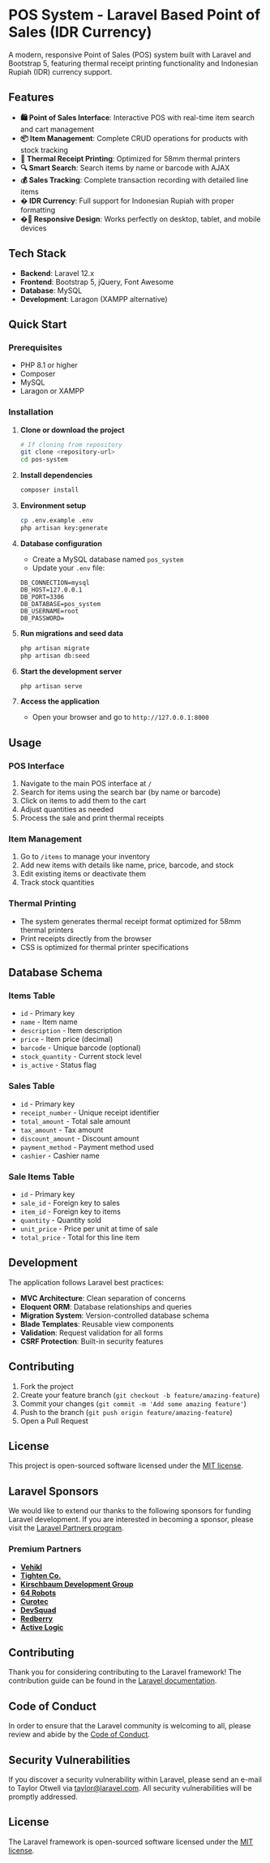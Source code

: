 # POS System - Laravel Based Point of Sales (IDR Currency)

A modern, responsive Point of Sales (POS) system built with Laravel and Bootstrap 5, featuring thermal receipt printing functionality and Indonesian Rupiah (IDR) currency support.

## Features

- **🛍️ Point of Sales Interface**: Interactive POS with real-time item search and cart management
- **📦 Item Management**: Complete CRUD operations for products with stock tracking
- **🧾 Thermal Receipt Printing**: Optimized for 58mm thermal printers
- **🔍 Smart Search**: Search items by name or barcode with AJAX
- **💰 Sales Tracking**: Complete transaction recording with detailed line items
- **� IDR Currency**: Full support for Indonesian Rupiah with proper formatting
- **�📱 Responsive Design**: Works perfectly on desktop, tablet, and mobile devices

## Tech Stack

- **Backend**: Laravel 12.x
- **Frontend**: Bootstrap 5, jQuery, Font Awesome
- **Database**: MySQL
- **Development**: Laragon (XAMPP alternative)

## Quick Start

### Prerequisites
- PHP 8.1 or higher
- Composer
- MySQL
- Laragon or XAMPP

### Installation

1. **Clone or download the project**
   ```bash
   # If cloning from repository
   git clone <repository-url>
   cd pos-system
   ```

2. **Install dependencies**
   ```bash
   composer install
   ```

3. **Environment setup**
   ```bash
   cp .env.example .env
   php artisan key:generate
   ```

4. **Database configuration**
   - Create a MySQL database named `pos_system`
   - Update your `.env` file:
   ```env
   DB_CONNECTION=mysql
   DB_HOST=127.0.0.1
   DB_PORT=3306
   DB_DATABASE=pos_system
   DB_USERNAME=root
   DB_PASSWORD=
   ```

5. **Run migrations and seed data**
   ```bash
   php artisan migrate
   php artisan db:seed
   ```

6. **Start the development server**
   ```bash
   php artisan serve
   ```

7. **Access the application**
   - Open your browser and go to `http://127.0.0.1:8000`

## Usage

### POS Interface
1. Navigate to the main POS interface at `/`
2. Search for items using the search bar (by name or barcode)
3. Click on items to add them to the cart
4. Adjust quantities as needed
5. Process the sale and print thermal receipts

### Item Management
1. Go to `/items` to manage your inventory
2. Add new items with details like name, price, barcode, and stock
3. Edit existing items or deactivate them
4. Track stock quantities

### Thermal Printing
- The system generates thermal receipt format optimized for 58mm thermal printers
- Print receipts directly from the browser
- CSS is optimized for thermal printer specifications

## Database Schema

### Items Table
- `id` - Primary key
- `name` - Item name
- `description` - Item description
- `price` - Item price (decimal)
- `barcode` - Unique barcode (optional)
- `stock_quantity` - Current stock level
- `is_active` - Status flag

### Sales Table
- `id` - Primary key
- `receipt_number` - Unique receipt identifier
- `total_amount` - Total sale amount
- `tax_amount` - Tax amount
- `discount_amount` - Discount amount
- `payment_method` - Payment method used
- `cashier` - Cashier name

### Sale Items Table
- `id` - Primary key
- `sale_id` - Foreign key to sales
- `item_id` - Foreign key to items
- `quantity` - Quantity sold
- `unit_price` - Price per unit at time of sale
- `total_price` - Total for this line item

## Development

The application follows Laravel best practices:
- **MVC Architecture**: Clean separation of concerns
- **Eloquent ORM**: Database relationships and queries
- **Migration System**: Version-controlled database schema
- **Blade Templates**: Reusable view components
- **Validation**: Request validation for all forms
- **CSRF Protection**: Built-in security features

## Contributing

1. Fork the project
2. Create your feature branch (`git checkout -b feature/amazing-feature`)
3. Commit your changes (`git commit -m 'Add some amazing feature'`)
4. Push to the branch (`git push origin feature/amazing-feature`)
5. Open a Pull Request

## License

This project is open-sourced software licensed under the [MIT license](https://opensource.org/licenses/MIT).

## Laravel Sponsors

We would like to extend our thanks to the following sponsors for funding Laravel development. If you are interested in becoming a sponsor, please visit the [Laravel Partners program](https://partners.laravel.com).

### Premium Partners

- **[Vehikl](https://vehikl.com)**
- **[Tighten Co.](https://tighten.co)**
- **[Kirschbaum Development Group](https://kirschbaumdevelopment.com)**
- **[64 Robots](https://64robots.com)**
- **[Curotec](https://www.curotec.com/services/technologies/laravel)**
- **[DevSquad](https://devsquad.com/hire-laravel-developers)**
- **[Redberry](https://redberry.international/laravel-development)**
- **[Active Logic](https://activelogic.com)**

## Contributing

Thank you for considering contributing to the Laravel framework! The contribution guide can be found in the [Laravel documentation](https://laravel.com/docs/contributions).

## Code of Conduct

In order to ensure that the Laravel community is welcoming to all, please review and abide by the [Code of Conduct](https://laravel.com/docs/contributions#code-of-conduct).

## Security Vulnerabilities

If you discover a security vulnerability within Laravel, please send an e-mail to Taylor Otwell via [taylor@laravel.com](mailto:taylor@laravel.com). All security vulnerabilities will be promptly addressed.

## License

The Laravel framework is open-sourced software licensed under the [MIT license](https://opensource.org/licenses/MIT).

